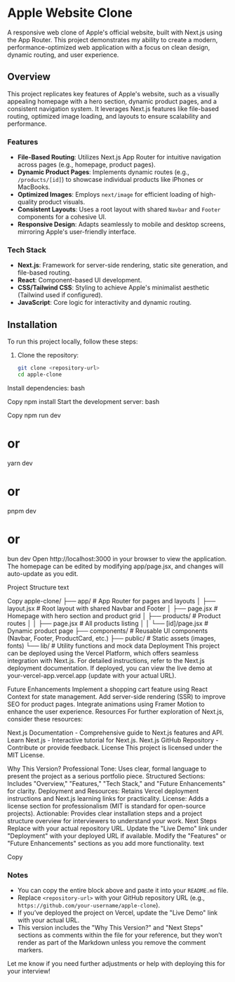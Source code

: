 # Apple Website Clone

A responsive web clone of Apple's official website, built with Next.js using the App Router. This project demonstrates my ability to create a modern, performance-optimized web application with a focus on clean design, dynamic routing, and user experience.

## Overview

This project replicates key features of Apple's website, such as a visually appealing homepage with a hero section, dynamic product pages, and a consistent navigation system. It leverages Next.js features like file-based routing, optimized image loading, and layouts to ensure scalability and performance.

### Features

- **File-Based Routing**: Utilizes Next.js App Router for intuitive navigation across pages (e.g., homepage, product pages).
- **Dynamic Product Pages**: Implements dynamic routes (e.g., `/products/[id]`) to showcase individual products like iPhones or MacBooks.
- **Optimized Images**: Employs `next/image` for efficient loading of high-quality product visuals.
- **Consistent Layouts**: Uses a root layout with shared `Navbar` and `Footer` components for a cohesive UI.
- **Responsive Design**: Adapts seamlessly to mobile and desktop screens, mirroring Apple's user-friendly interface.

### Tech Stack

- **Next.js**: Framework for server-side rendering, static site generation, and file-based routing.
- **React**: Component-based UI development.
- **CSS/Tailwind CSS**: Styling to achieve Apple's minimalist aesthetic (Tailwind used if configured).
- **JavaScript**: Core logic for interactivity and dynamic routing.

## Installation

To run this project locally, follow these steps:

1. Clone the repository:
   ```bash
   git clone <repository-url>
   cd apple-clone
Install dependencies:
bash

Copy
npm install
Start the development server:
bash

Copy
npm run dev
# or
yarn dev
# or
pnpm dev
# or
bun dev
Open http://localhost:3000 in your browser to view the application.
The homepage can be edited by modifying app/page.jsx, and changes will auto-update as you edit.

Project Structure
text

Copy
apple-clone/
├── app/                    # App Router for pages and layouts
│   ├── layout.jsx          # Root layout with shared Navbar and Footer
│   ├── page.jsx            # Homepage with hero section and product grid
│   ├── products/           # Product routes
│   │   ├── page.jsx        # All products listing
│   │   └── [id]/page.jsx   # Dynamic product page
├── components/             # Reusable UI components (Navbar, Footer, ProductCard, etc.)
├── public/                 # Static assets (images, fonts)
└── lib/                    # Utility functions and mock data
Deployment
This project can be deployed using the Vercel Platform, which offers seamless integration with Next.js. For detailed instructions, refer to the Next.js deployment documentation. If deployed, you can view the live demo at your-vercel-app.vercel.app (update with your actual URL).

Future Enhancements
Implement a shopping cart feature using React Context for state management.
Add server-side rendering (SSR) to improve SEO for product pages.
Integrate animations using Framer Motion to enhance the user experience.
Resources
For further exploration of Next.js, consider these resources:

Next.js Documentation - Comprehensive guide to Next.js features and API.
Learn Next.js - Interactive tutorial for Next.js.
Next.js GitHub Repository - Contribute or provide feedback.
License
This project is licensed under the MIT License.

Why This Version?
Professional Tone: Uses clear, formal language to present the project as a serious portfolio piece.
Structured Sections: Includes "Overview," "Features," "Tech Stack," and "Future Enhancements" for clarity.
Deployment and Resources: Retains Vercel deployment instructions and Next.js learning links for practicality.
License: Adds a license section for professionalism (MIT is standard for open-source projects).
Actionable: Provides clear installation steps and a project structure overview for interviewers to understand your work.
Next Steps
Replace <repository-url> with your actual repository URL.
Update the "Live Demo" link under "Deployment" with your deployed URL if available.
Modify the "Features" or "Future Enhancements" sections as you add more functionality.
text

Copy

### Notes
- You can copy the entire block above and paste it into your `README.md` file.
- Replace `<repository-url>` with your GitHub repository URL (e.g., `https://github.com/your-username/apple-clone`).
- If you’ve deployed the project on Vercel, update the "Live Demo" link with your actual URL.
- This version includes the "Why This Version?" and "Next Steps" sections as comments within the file for your reference, but they won’t render as part of the Markdown unless you remove the comment markers.

Let me know if you need further adjustments or help with deploying this for your interview!